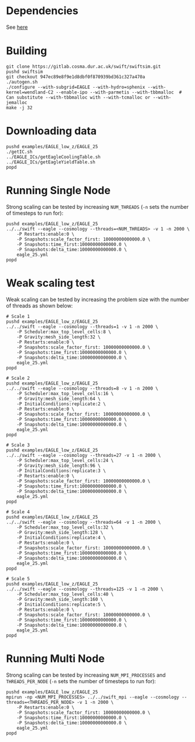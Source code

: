 
# Dependencies
See [here](../deps.markdown)


# Building


    git clone https://gitlab.cosma.dur.ac.uk/swift/swiftsim.git
    pushd swiftsim
    git checkout 947ec89e8f9e1d8dbf0f870939bd361c327a470a
    ./autogen.sh
    ./configure --with-subgrid=EAGLE --with-hydro=sphenix --with-kernel=wendland-C2 --enable-ipo --with-parmetis --with-tbbmalloc  # Can substitute --with-tbbmalloc with --with-tcmalloc or --with-jemalloc
    make -j 32 

# Downloading data


    pushd examples/EAGLE_low_z/EAGLE_25
    ./getIC.sh
    ../EAGLE_ICs/getEagleCoolingTable.sh
    ../EAGLE_ICs/getEagleYieldTable.sh
    popd


# Running Single Node
Strong scaling can be tested by increasing `NUM_THREADS` (`-n` sets the number of timesteps to run for):


    pushd examples/EAGLE_low_z/EAGLE_25
    ../../swift --eagle --cosmology --threads=<NUM_THREADS> -v 1 -n 2000 \
        -P Restarts:enable:0 \
        -P Snapshots:scale_factor_first: 10000000000000.0 \
        -P Snapshots:time_first:10000000000000.0 \
        -P Snapshots:delta_time:10000000000000.0 \
        eagle_25.yml
    popd

# Weak scaling test
Weak scaling can be tested by increasing the problem size with the number of threads as shown below:


    # Scale 1
    pushd examples/EAGLE_low_z/EAGLE_25
    ../../swift --eagle --cosmology --threads=1 -v 1 -n 2000 \
        -P Scheduler:max_top_level_cells:8 \
        -P Gravity:mesh_side_length:32 \
        -P Restarts:enable:0 \
        -P Snapshots:scale_factor_first: 10000000000000.0 \
        -P Snapshots:time_first:10000000000000.0 \
        -P Snapshots:delta_time:10000000000000.0 \
        eagle_25.yml
    popd

    # Scale 2
    pushd examples/EAGLE_low_z/EAGLE_25
    ../../swift --eagle --cosmology --threads=8 -v 1 -n 2000 \
        -P Scheduler:max_top_level_cells:16 \
        -P Gravity:mesh_side_length:64 \
        -P InitialConditions:replicate:2 \
        -P Restarts:enable:0 \
        -P Snapshots:scale_factor_first: 10000000000000.0 \
        -P Snapshots:time_first:10000000000000.0 \
        -P Snapshots:delta_time:10000000000000.0 \
        eagle_25.yml
    popd

    # Scale 3
    pushd examples/EAGLE_low_z/EAGLE_25
    ../../swift --eagle --cosmology --threads=27 -v 1 -n 2000 \
        -P Scheduler:max_top_level_cells:24 \
        -P Gravity:mesh_side_length:96 \
        -P InitialConditions:replicate:3 \
        -P Restarts:enable:0 \
        -P Snapshots:scale_factor_first: 10000000000000.0 \
        -P Snapshots:time_first:10000000000000.0 \
        -P Snapshots:delta_time:10000000000000.0 \
        eagle_25.yml
    popd

    # Scale 4
    pushd examples/EAGLE_low_z/EAGLE_25
    ../../swift --eagle --cosmology --threads=64 -v 1 -n 2000 \
        -P Scheduler:max_top_level_cells:32 \
        -P Gravity:mesh_side_length:128 \
        -P InitialConditions:replicate:4 \
        -P Restarts:enable:0 \
        -P Snapshots:scale_factor_first: 10000000000000.0 \
        -P Snapshots:time_first:10000000000000.0 \
        -P Snapshots:delta_time:10000000000000.0 \
        eagle_25.yml
    popd

    # Scale 5
    pushd examples/EAGLE_low_z/EAGLE_25
    ../../swift --eagle --cosmology --threads=125 -v 1 -n 2000 \
        -P Scheduler:max_top_level_cells:40 \
        -P Gravity:mesh_side_length:160 \
        -P InitialConditions:replicate:5 \
        -P Restarts:enable:0 \
        -P Snapshots:scale_factor_first: 10000000000000.0 \
        -P Snapshots:time_first:10000000000000.0 \
        -P Snapshots:delta_time:10000000000000.0 \
        eagle_25.yml
    popd


# Running Multi Node
Strong scaling can be tested by increasing `NUM_MPI_PROCESSES` and `THREADS_PER_NODE` (`-n` sets the number of timesteps to run for):


    pushd examples/EAGLE_low_z/EAGLE_25
    mpirun -np <NUM_MPI_PROCESSES> ../../swift_mpi --eagle --cosmology --threads=<THREADS_PER_NODE> -v 1 -n 2000 \
        -P Restarts:enable:0 \
        -P Snapshots:scale_factor_first: 10000000000000.0 \
        -P Snapshots:time_first:10000000000000.0 \
        -P Snapshots:delta_time:10000000000000.0 \
        eagle_25.yml
    popd


